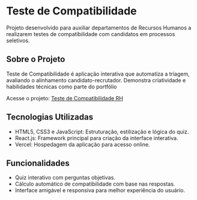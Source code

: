 # Teste de Compatibilidade

Projeto desenvolvido para auxiliar departamentos de Recursos Humanos a realizarem testes de compatibilidade com candidatos em processos seletivos.

##  Sobre o Projeto

Teste de Compatibilidade é aplicação interativa que automatiza a triagem, avaliando o alinhamento candidato-recrutador. Demonstra criatividade e habilidades técnicas como parte do portfólio

 Acesse o projeto: [Teste de Compatibilidade RH](https://teste-de-compatibilidade-rh.vercel.app/)

##  Tecnologias Utilizadas

* HTML5, CSS3 e JavaScript: Estruturação, estilização e lógica do quiz.
* React.js: Framework principal para criação da interface interativa.
* Vercel: Hospedagem da aplicação para acesso online.

##  Funcionalidades

* Quiz interativo com perguntas objetivas.
* Cálculo automático de compatibilidade com base nas respostas.
* Interface amigável e responsiva para melhor experiência do usuário.
